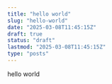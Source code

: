 ```yaml
---
title: "hello world"
slug: "hello-world"
date: "2025-03-08T11:45:15Z"
draft: true
status: "draft"
lastmod: "2025-03-08T11:45:15Z"
type: "posts"
---
```


hello world
